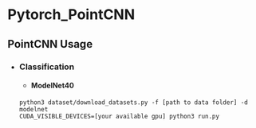 # Pytorch_PointCNN

## PointCNN Usage

* ### Classification
  * #### ModelNet40
  ```
  python3 dataset/download_datasets.py -f [path to data folder] -d modelnet
  CUDA_VISIBLE_DEVICES=[your available gpu] python3 run.py
  ```

